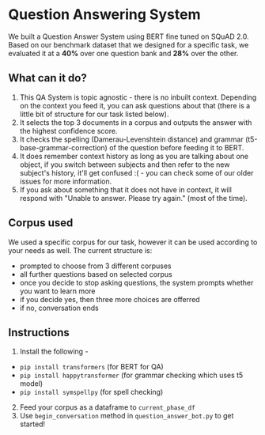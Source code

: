 # Question Answering System
We built a Question Answer System using BERT fine tuned on SQuAD 2.0. Based on our benchmark dataset that we designed for a specific task, we evaluated it at a **40%** over one question bank and **28%** over the other.

## What can it do?
1. This QA System is topic agnostic - there is no inbuilt context. Depending on the context you feed it, you can ask questions about that (there is a little bit of structure for our task listed below).
2. It selects the top 3 documents in a corpus and outputs the answer with the highest confidence score.
3. It checks the spelling (Damerau-Levenshtein distance) and grammar (t5-base-grammar-correction) of the question before feeding it to BERT.
4. It does remember context history as long as you are talking about one object, if you switch between subjects and then refer to the new subject's history, it'll get confused :( - you can check some of our older issues for more information.
5. If you ask about something that it does not have in context, it will respond with "Unable to answer. Please try again." (most of the time).

## Corpus used
We used a specific corpus for our task, however it can be used according to your needs as well. The current structure is:
- prompted to choose from 3 different corpuses
- all further questions based on selected corpus
- once you decide to stop asking questions, the system prompts whether you want to learn more
- if you decide yes, then three more choices are offerred
- if no, conversation ends

## Instructions
1. Install the following - 
- `pip install transformers` (for BERT for QA)
- `pip install happytransformer` (for grammar checking which uses t5 model)
- `pip install symspellpy` (for spell checking)

2. Feed your corpus as a dataframe to `current_phase_df`
3. Use `begin_conversation` method in `question_answer_bot.py` to get started!

